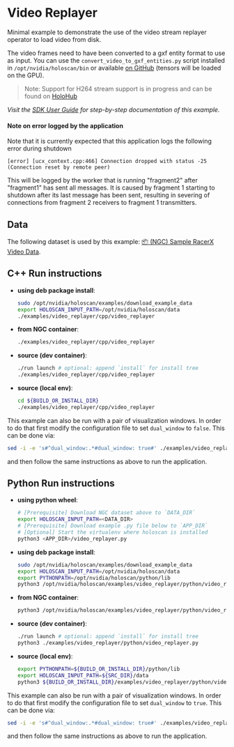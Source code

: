 # Video Replayer

Minimal example to demonstrate the use of the video stream replayer operator to load video from disk.

The video frames need to have been converted to a gxf entity format to use as input. You can use the `convert_video_to_gxf_entities.py` script installed in `/opt/nvidia/holoscan/bin` or available [on GitHub](https://github.com/nvidia-holoscan/holoscan-sdk/tree/main/scripts#convert_video_to_gxf_entitiespy) (tensors will be loaded on the GPU).

> Note: Support for H264 stream support is in progress and can be found on [HoloHub](https://github.com/nvidia-holoscan/holohub)

*Visit the [SDK User Guide](https://docs.nvidia.com/holoscan/sdk-user-guide/examples/video_replayer.html) for step-by-step documentation of this example.*

#### Note on error logged by the application
Note that it is currently expected that this application logs the following error during shutdown

```text
[error] [ucx_context.cpp:466] Connection dropped with status -25 (Connection reset by remote peer)
```

This will be logged by the worker that is running "fragment2" after "fragment1" has sent all messages. It is caused by fragment 1 starting to shutdown after its last message has been sent, resulting in severing of connections from fragment 2 receivers to fragment 1 transmitters.

## Data

The following dataset is used by this example:
[📦️ (NGC) Sample RacerX Video Data](https://catalog.ngc.nvidia.com/orgs/nvidia/teams/clara-holoscan/resources/holoscan_racerx_video/files?version=20231009).

## C++ Run instructions

* **using deb package install**:
  ```bash
  sudo /opt/nvidia/holoscan/examples/download_example_data
  export HOLOSCAN_INPUT_PATH=/opt/nvidia/holoscan/data
  ./examples/video_replayer/cpp/video_replayer
  ```
* **from NGC container**:
  ```bash
  ./examples/video_replayer/cpp/video_replayer
  ```
* **source (dev container)**:
  ```bash
  ./run launch # optional: append `install` for install tree
  ./examples/video_replayer/cpp/video_replayer
  ```
* **source (local env)**:
  ```bash
  cd ${BUILD_OR_INSTALL_DIR}
  ./examples/video_replayer/cpp/video_replayer
  ```

This example can also be run with a pair of visualization windows. In order to do that first modify
the configuration file to set `dual_window` to `false`. This can be done via:

```bash
sed -i -e 's#^dual_window:.*#dual_window: true#' ./examples/video_replayer/cpp/video_replayer.yaml
```
and then follow the same instructions as above to run the application.


## Python Run instructions

* **using python wheel**:
  ```bash
  # [Prerequisite] Download NGC dataset above to `DATA_DIR`
  export HOLOSCAN_INPUT_PATH=<DATA_DIR>
  # [Prerequisite] Download example .py file below to `APP_DIR`
  # [Optional] Start the virtualenv where holoscan is installed
  python3 <APP_DIR>/video_replayer.py
  ```
* **using deb package install**:
  ```bash
  sudo /opt/nvidia/holoscan/examples/download_example_data
  export HOLOSCAN_INPUT_PATH=/opt/nvidia/holoscan/data
  export PYTHONPATH=/opt/nvidia/holoscan/python/lib
  python3 /opt/nvidia/holoscan/examples/video_replayer/python/video_replayer.py
  ```
* **from NGC container**:
  ```bash
  python3 /opt/nvidia/holoscan/examples/video_replayer/python/video_replayer.py
  ```
* **source (dev container)**:
  ```bash
  ./run launch # optional: append `install` for install tree
  python3 ./examples/video_replayer/python/video_replayer.py
  ```
* **source (local env)**:
  ```bash
  export PYTHONPATH=${BUILD_OR_INSTALL_DIR}/python/lib
  export HOLOSCAN_INPUT_PATH=${SRC_DIR}/data
  python3 ${BUILD_OR_INSTALL_DIR}/examples/video_replayer/python/video_replayer.py
  ```

This example can also be run with a pair of visualization windows. In order to do that first modify
the configuration file to set `dual_window` to `true`. This can be done via:

```bash
sed -i -e 's#^dual_window:.*#dual_window: true#' ./examples/video_replayer/python/video_replayer.yaml
```
and then follow the same instructions as above to run the application.
